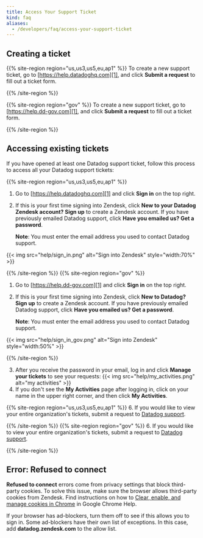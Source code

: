 ```yaml
---
title: Access Your Support Ticket
kind: faq
aliases:
  - /developers/faq/access-your-support-ticket
---
```


## Creating a ticket

{{% site-region region="us,us3,us5,eu,ap1" %}}
To create a new support ticket, go to [https://help.datadoghq.com][1], and click **Submit a request** to fill out a ticket form.

[1]: https://help.datadoghq.com
{{% /site-region %}}

{{% site-region region="gov" %}}
To create a new support ticket, go to [https://help.dd-gov.com][1], and click **Submit a request** to fill out a ticket form.

[1]: https://help.ddog-gov.com
{{% /site-region %}}

## Accessing existing tickets

If you have opened at least one Datadog support ticket, follow this process to access all your Datadog support tickets:

{{% site-region region="us,us3,us5,eu,ap1" %}}
1. Go to [https://help.datadoghq.com][1] and click **Sign in** on the top right.

2. If this is your first time signing into Zendesk, click **New to your Datadog Zendesk account? Sign up** to create a Zendesk account. If you have previously emailed Datadog support, click **Have you emailed us? Get a password**.

    **Note**: You must enter the email address you used to contact Datadog support.

  {{< img src="help/sign_in.png" alt="Sign into Zendesk" style="width:70%" >}}

[1]: https://help.datadoghq.com
{{% /site-region %}}
{{% site-region region="gov" %}}
1. Go to [https://help.dd-gov.com][1] and click **Sign in** on the top right.

2. If this is your first time signing into Zendesk, click **New to Datadog? Sign up** to create a Zendesk account. If you have previously emailed Datadog support, click **Have you emailed us? Get a password**.

    **Note**: You must enter the email address you used to contact Datadog support.

  {{< img src="help/sign_in_gov.png" alt="Sign into Zendesk" style="width:50%" >}}

[1]: https://help.ddog-gov.com
{{% /site-region %}}

3. After you receive the password in your email, log in and click **Manage your tickets** to see your requests:
  {{< img src="help/my_activities.png" alt="my activities"  >}}
5. If you don't see the **My Activities** page after logging in, click on your name in the upper right corner, and then click **My Activities**.

{{% site-region region="us,us3,us5,eu,ap1" %}}
6. If you would like to view your entire organization's tickets, submit a request to [Datadog support][1].

[1]: https://help.datadoghq.com
{{% /site-region %}}
{{% site-region region="gov" %}}
6. If you would like to view your entire organization's tickets, submit a request to [Datadog support][1].

[1]: https://help.ddog-gov.com
{{% /site-region %}}

## Error: Refused to connect
**Refused to connect** errors come from privacy settings that block third-party cookies. To solve this issue, make sure the browser allows third-party cookies from Zendesk. Find instructions on how to [Clear, enable, and manage cookies in Chrome][1] in Google Chrome Help.

If your browser has ad-blockers, turn them off to see if this allows you to sign in. Some ad-blockers have their own list of exceptions. In this case, add **datadog.zendesk.com** to the allow list.

[1]: https://support.google.com/chrome/answer/95647
